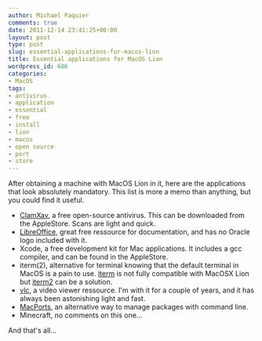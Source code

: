 ```yaml
---
author: Michael Paquier
comments: true
date: 2011-12-14 23:41:25+00:00
layout: post
type: post
slug: essential-applications-for-macos-lion
title: Essential applications for MacOS Lion
wordpress_id: 686
categories:
- MacOS
tags:
- antivirus
- application
- essential
- free
- install
- lion
- macos
- open source
- port
- store
---
```


After obtaining a machine with MacOS Lion in it, here are the applications that look absolutely mandatory.
This list is more a memo than anything, but you could find it useful.

  * [ClamXav](http://www.clamxav.com/), a free open-source antivirus. This can be downloaded from the AppleStore. Scans are light and quick.
  * [LibreOffice](http://www.libreoffice.org/), great free ressource for documentation, and has no Oracle logo included with it. 
  * Xcode, a free development kit for Mac applications. It includes a gcc compiler, and can be found in the AppleStore.
  * iterm(2), alternative for terminal knowing that the default terminal in MacOS is a pain to use. [iterm](http://iterm.sourceforge.net/) is not fully compatible with MacOSX Lion but [iterm2](http://www.iterm2.com) can be a solution.
  * [vlc](http://www.videolan.org/vlc/ ), a video viewer ressource. I'm with it for a couple of years, and it has always been astonishing light and fast.
  * [MacPorts](http://www.macports.org), an alternative way to manage packages with command line.
  * Minecraft, no comments on this one...

And that's all...
